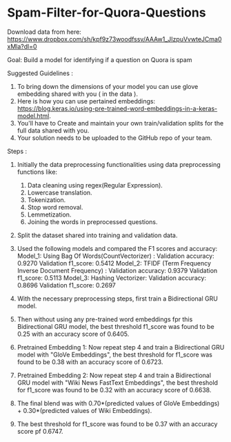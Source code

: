 # Spam-Filter-for-Quora-Questions
Download data from here: https://www.dropbox.com/sh/kpf9z73woodfssv/AAAw1_JIzpuVvwteJCma0xMla?dl=0

Goal: Build a model for identifying if a question on Quora is spam 

Suggested Guidelines : 
1. To bring down the dimensions of your model you can use glove embedding shared with you ( in the data ).
2. Here is how you can use pertained embeddings: https://blog.keras.io/using-pre-trained-word-embeddings-in-a-keras-model.html.
3. You'll have to Create and maintain your own train/validation splits for the full data shared with you. 
4. Your solution needs to be uploaded to the GitHub repo of your team. 

Steps :
1. Initially the data preprocessing functionalities using data preprocessing functions like:
     1. Data cleaning using regex(Regular Expression).
     2. Lowercase translation.
     3. Tokenization.
     4. Stop word removal.
     5. Lemmetization.
     6. Joining the words in preprocessed questions.

2. Split the dataset shared into training and validation data.
3. Used the following models and compared the F1 scores and accuracy:
     Model_1: Using Bag Of Words(CountVectorizer) :
        Validation accuracy: 0.9270       Validation f1_score: 0.5412
     Model_2: TFIDF (Term Frequency Inverse Document Frequency) :
        Validation accuracy: 0.9379       Validation f1_score: 0.5113
     Model_3: Hashing Vectorizer:
        Validation accuracy: 0.8696       Validation f1_score: 0.2697

4. With the necessary preprocessing steps, first train a Bidirectional GRU model.
5. Then without using any pre-trained word embeddings fpr this Bidirectional GRU model, the best threshold f1_score was found to be 0.25 with an accuracy score of 0.6405.
6. Pretrained Embedding 1: Now repeat step 4 and train a Bidirectional GRU model with "GloVe Embeddings", the best threshold for f1_score was found to be 0.38 with an accuracy score of 0.6723.
7. Pretrained Embedding 2: Now repeat step 4 and train a Bidirectional GRU model with "Wiki News FastText Embeddings", the best threshold for f1_score was found to be 0.32 with an accuracy score of 0.6638.
8. The final blend was with 0.70*(predicted values of GloVe Embeddings) + 0.30*(predicted values of Wiki Embeddings).
9. The best threshold for f1_score was found to be 0.37 with an accuracy score pf 0.6747.
